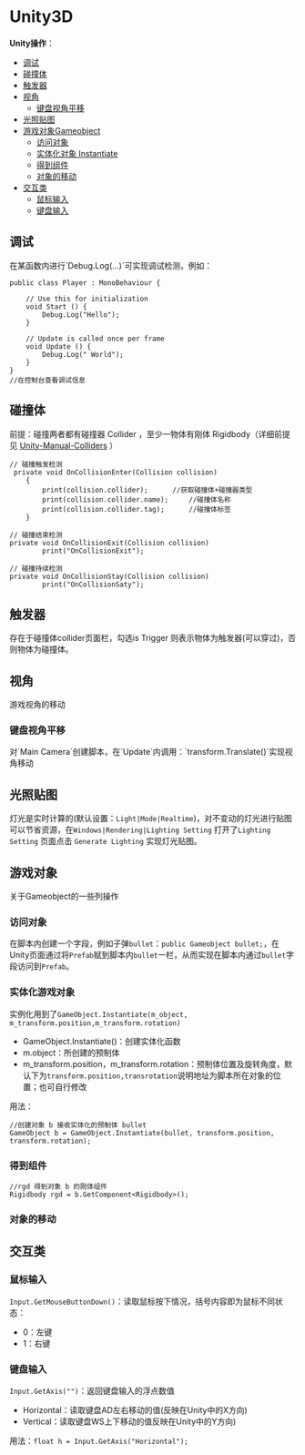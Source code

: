 # Unity3D

**Unity操作**：
* [调试](#1)
* [碰撞体](#2)
* [触发器](#3)
* [视角](#4)
	* [键盘视角平移](#4.1) 
* [光照贴图](#5)
* [游戏对象Gameobject](#6)
	* [访问对象](#6.1) 
	* [实体化对象 Instantiate](#6.2) 
	* [得到组件](#6.3)
	* [对象的移动](#6.4)
* [交互类](#7)
	* [鼠标输入](#7.1)
	* [键盘输入](#7.2)	 


<h2 id="1">调试</h2>
在某函数内进行`Debug.Log(...)`可实现调试检测，例如：

```
public class Player : MonoBehaviour {

	// Use this for initialization
	void Start () {
        Debug.Log("Hello");
	}
	
	// Update is called once per frame
	void Update () {
		Debug.Log(" World");
	}
}
//在控制台查看调试信息
```

<h2 id="2">碰撞体</h2>

前提：碰撞两者都有碰撞器 Collider ，至少一物体有刚体 Rigidbody（详细前提见 [Unity-Manual-Colliders](https://docs.unity3d.com/Manual/CollidersOverview.html) ）

```
// 碰撞触发检测
 private void OnCollisionEnter(Collision collision)
    {
        print(collision.collider);		//获取碰撞体+碰撞器类型
        print(collision.collider.name);		//碰撞体名称
        print(collision.collider.tag);		//碰撞体标签
    }

// 碰撞结束检测
private void OnCollisionExit(Collision collision)
        print("OnCollisionExit");

// 碰撞持续检测
private void OnCollisionStay(Collision collision)
        print("OnCollisionSaty");
```

<h2 id="3">触发器</h2>

存在于碰撞体collider页面栏，勾选is Trigger 则表示物体为触发器(可以穿过)，否则物体为碰撞体。

<h2 id="4">视角</h2>

游戏视角的移动

<h3 id="4.1">键盘视角平移</h3>
对`Main Camera`创建脚本，在`Update`内调用：`transform.Translate()`实现视角移动

<h2 id="5">光照贴图</h2>

灯光是实时计算的(默认设置：`Light|Mode|Realtime`)，对不变动的灯光进行贴图可以节省资源，在`Windows|Rendering|Lighting Setting` 打开了`Lighting Setting` 页面点击 `Generate Lighting` 实现灯光贴图。

<h2 id="6">游戏对象</h2>

关于Gameobject的一些列操作


<h3 id="6.1">访问对象</h3>

在脚本内创建一个字段，例如子弹`bullet`：`public Gameobject bullet;`，在Unity页面通过将`Prefab`赋到脚本内`bullet`一栏，从而实现在脚本内通过`bullet`字段访问到`Prefab`。

<h3 id="6.2">实体化游戏对象</h3>

实例化用到了`GameObject.Instantiate(m_object, m_transform.position,m_transform.rotation)`
- GameObject.Instantiate()：创建实体化函数
- m.object：所创建的预制体
- m_transform.position，m_transform.rotation：预制体位置及旋转角度，默认下为`transform.position,transrotation`说明地址为脚本所在对象的位置；也可自行修改

用法：

```
//创建对象 b 接收实体化的预制体 bullet
GameObject b = GameObject.Instantiate(bullet, transform.position, transform.rotation);
```

<h3 id="6.3">得到组件</h3>

```
//rgd 得到对象 b 的刚体组件
Rigidbody rgd = b.GetComponent<Rigidbody>();
```

<h3 id="6.4">对象的移动</h3>


<h2 id="7">交互类</h2>

<h3 id="7.1">鼠标输入</h3>

`Input.GetMouseButtonDown()`：读取鼠标按下情况，括号内容即为鼠标不同状态：
- 0：左键
- 1：右键

<h3 id="7.2">键盘输入</h3>

`Input.GetAxis("")`：返回键盘输入的浮点数值
- Horizontal：读取键盘AD左右移动的值(反映在Unity中的X方向)
- Vertical：读取键盘WS上下移动的值反映在Unity中的Y方向)

用法：`float h = Input.GetAxis("Horizontal");`